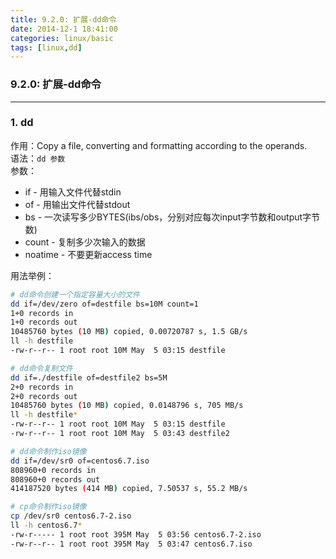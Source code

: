 ```yaml
---
title: 9.2.0: 扩展-dd命令
date: 2014-12-1 18:41:00
categories: linux/basic
tags: [linux,dd]
---
```

### 9.2.0: 扩展-dd命令
---
### 1. dd
作用：Copy a file, converting and formatting according to the operands.  
语法：`dd 参数`  
参数：
- if - 用输入文件代替stdin
- of - 用输出文件代替stdout
- bs - 一次读写多少BYTES(ibs/obs，分别对应每次input字节数和output字节数)
- count - 复制多少次输入的数据
- noatime - 不要更新access time

用法举例：
``` bash
# dd命令创建一个指定容量大小的文件
dd if=/dev/zero of=destfile bs=10M count=1
1+0 records in
1+0 records out
10485760 bytes (10 MB) copied, 0.00720787 s, 1.5 GB/s
ll -h destfile
-rw-r--r-- 1 root root 10M May  5 03:15 destfile

# dd命令复制文件
dd if=./destfile of=destfile2 bs=5M
2+0 records in
2+0 records out
10485760 bytes (10 MB) copied, 0.0148796 s, 705 MB/s
ll -h destfile*
-rw-r--r-- 1 root root 10M May  5 03:15 destfile
-rw-r--r-- 1 root root 10M May  5 03:43 destfile2

# dd命令制作iso镜像
dd if=/dev/sr0 of=centos6.7.iso
808960+0 records in
808960+0 records out
414187520 bytes (414 MB) copied, 7.50537 s, 55.2 MB/s

# cp命令制作iso镜像
cp /dev/sr0 centos6.7-2.iso
ll -h centos6.7*
-rw-r----- 1 root root 395M May  5 03:56 centos6.7-2.iso
-rw-r--r-- 1 root root 395M May  5 03:47 centos6.7.iso```